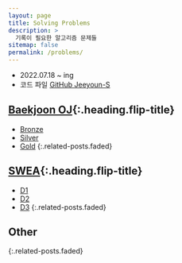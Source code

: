 ```yaml
---
layout: page
title: Solving Problems
description: >
  기록이 필요한 알고리즘 문제들
sitemap: false
permalink: /problems/
---
```


- 2022.07.18 ~ ing
- 코드 파일 [GitHub Jeeyoun-S](https://github.com/Jeeyoun-S/Baekjoon_OJ)

## [Baekjoon OJ]{:.heading.flip-title}
* [Bronze](/problems/baekjoon/bronze.md)
* [Silver](/problems/baekjoon/silver.md)
* [Gold](/problems/baekjoon/gold.md)
{:.related-posts.faded}

## [SWEA]{:.heading.flip-title}
* [D1](/problems/swea/d1.md)
* [D2](/problems/swea/d2.md)
* [D3](/problems/swea/d3.md)
{:.related-posts.faded}

## Other
{:.related-posts.faded}

[Baekjoon OJ]: /problems/baekjoon/
[SWEA]: /problems/swea/
